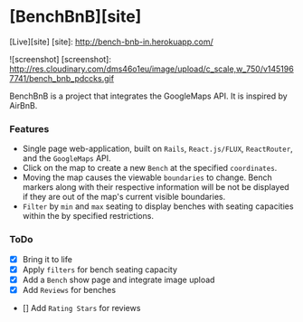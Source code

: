 # [BenchBnB][site]

[Live][site]
[site]: http://bench-bnb-in.herokuapp.com/

![screenshot]
[screenshot]: http://res.cloudinary.com/dms46o1eu/image/upload/c_scale,w_750/v1451967741/bench_bnb_pdccks.gif

BenchBnB is a project that integrates the GoogleMaps API. It is inspired by AirBnB.

### Features

- Single page web-application, built on `Rails`, `React.js/FLUX`, `ReactRouter`, and the `GoogleMaps` API.
- Click on the map to create a new `Bench` at the specified `coordinates`.
- Moving the map causes the viewable `boundaries` to change. Bench markers along with their respective information will be not be displayed if they are out of the map's current visible boundaries.
- `Filter` by `min` and `max` seating to display benches with seating capacities within the by specified restrictions.

### ToDo

- [x] Bring it to life
- [x] Apply `filters` for bench seating capacity
- [x] Add a `Bench` show page and integrate image upload
- [x] Add `Reviews` for benches
- [] Add `Rating Stars` for reviews
